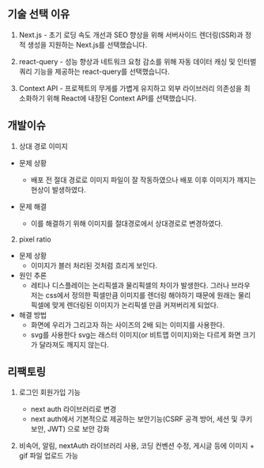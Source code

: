 ## 기술 선택 이유

1. Next.js - 초기 로딩 속도 개선과 SEO 향상을 위해 서버사이드 렌더링(SSR)과 정적 생성을 지원하는 Next.js를 선택했습니다.

2. react-query -
   성능 향상과 네트워크 요청 감소를 위해 자동 데이터 캐싱 및 인터벌 쿼리 기능을 제공하는 react-query를 선택했습니다.

3. Context API -
   프로젝트의 무게를 가볍게 유지하고 외부 라이브러리 의존성을 최소화하기 위해 React에 내장된 Context API를 선택했습니다.

## 개발이슈

1. 상대 경로 이미지

- 문제 상황

  - 배포 전 절대 경로로 이미지 파일이 잘 작동하였으나 배포 이후 이미지가 꺠지는 현상이 발생하였다.

- 문제 해결
  - 이를 해결하기 위해 이미지를 절대경로에서 상대경로로 변경하였다.

2. pixel ratio

- 문제 상황
  - 이미지가 블러 처리된 것처럼 흐리게 보인다.
- 원인 추론
  - 레티나 디스플레이는 논리픽셀과 물리픽셀의 차이가 발생한다. 그러나 브라우저는 css에서 정의한 픽셀만큼 이미지를 렌더링 해야하기 때문에 원래는 물리픽셀에 맞게 렌더링된 이미지가 논리픽셀 만큼 커져버리게 되었다.
- 해결 방법
  - 화면에 우리가 그리고자 하는 사이즈의 2배 되는 이미지를 사용한다.
  - svg를 사용한다 svg는 래스터 이미지(or 비트맵 이미지)와는 다르게 화면 크기가 달라져도 깨지지 않는다.

## 리팩토링

1. 로그인 회원가입 기능

   - next auth 라이브러리로 변경
   - next auth에서 기본적으로 제공하는 보안기능(CSRF 공격 방어, 세션 및 쿠키 보안, JWT) 으로 보안 강화

2. 비속어, 알림, nextAuth 라이브러리 사용, 코딩 컨벤션 수정, 게시글 등에 이미지 + gif 파일 업로드 가능
